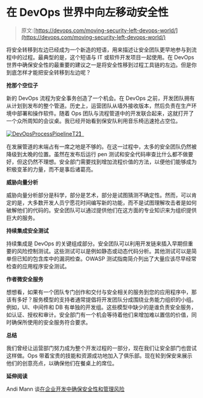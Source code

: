 # 在 DevOps 世界中向左移动安全性

> 原文:[https://devops.com/moving-security-left-devops-world/](https://devops.com/moving-security-left-devops-world/)

将安全转移到左边已经成为一个新造的短语，用来描述让安全团队更早地参与到流程中的过程。最典型的是，这个短语与 IT 或软件开发项目一起使用。在 DevOps 世界中确保安全性的最重要的建议之一是将安全性移到过程工具链的左边。但是你到底怎样才能把安全转移到左边呢？

**抢那个空位子**

新的 DevOps 流程为安全事务创造了一个机会。在 DevOps 之前，开发团队拥有从计划到发布的整个管道。历史上，运营团队从墙外接收版本，然后负责在生产环境中部署和操作软件。随着 Ops 团队与流程管道中的开发联合起来，这就打开了一个众所周知的会议桌。我已经开始看到保安队利用音乐椅迅速抢占空位。

[![DevOpsProcessPipeline](../Images/ad71561d2dd4dedfe283a692f63005e8.png)T2】](https://devops.com/wp-content/uploads/2014/09/DevOpsProcessPipeline.png)

在发展管道的末端占有一席之地是不够的。在这一过程中，太多的安全团队仍然被降级到太晚的位置。虽然在发布后运行 pen 测试和安全代码审查比什么都不做要好，但这仍然不理想。安全部门需要找到增加流程价值的方法，以便他们能够成为积极变革的力量，而不是事后诸葛亮。

**威胁向量分析**

威胁向量分析部分是科学，部分是艺术，部分是试图猜测不确定性。然而，可以肯定的是，大多数开发人员宁愿花时间编写新的功能，而不是试图理解攻击者是如何破解他们的代码的。安全团队可以通过提供他们在这方面的专业知识来为组织提供巨大的服务。

**持续集成安全测试**

持续集成是 DevOps 的关键组成部分。安全团队可以利用开发链来插入早期但重要的风险控制测试。这些测试可以是例如静态或动态代码分析。其他测试可以是简单但已知的包含库中的漏洞检查。OWASP 测试指南简介列出了大量应该尽早经常检查的应用程序安全测试。

**作者微安全服务**

想想看，如果有一个团队专门创作和交付与安全相关的服务到您的应用程序中，那该有多好？服务模型的支持者通常提倡将开发团队分成围绕业务能力组织的小组。例如，UI、中间件和 DB 有单独的开发组。这些模型中缺少的是谁负责安全服务，如认证、授权和审计。安全部门有一个机会等待着他们来增加难以置信的价值，同时确保所使用的安全服务符合要求。

**总结**

我们曾经让运营部门努力成为整个开发过程的一部分，现在我们让安全部门也尝试这样做。Ops 带着宝贵的技能和资源成功地加入了俱乐部。现在轮到保安来展示他们的创意亮点，以确保他们在餐桌上的席位。

**延伸阅读**

Andi Mann 谈[在企业开发中确保安全性和管理风险](https://devops.com/blogs/enterprise-devops/ensuring-security-managing-risk-enterprise-devops/)